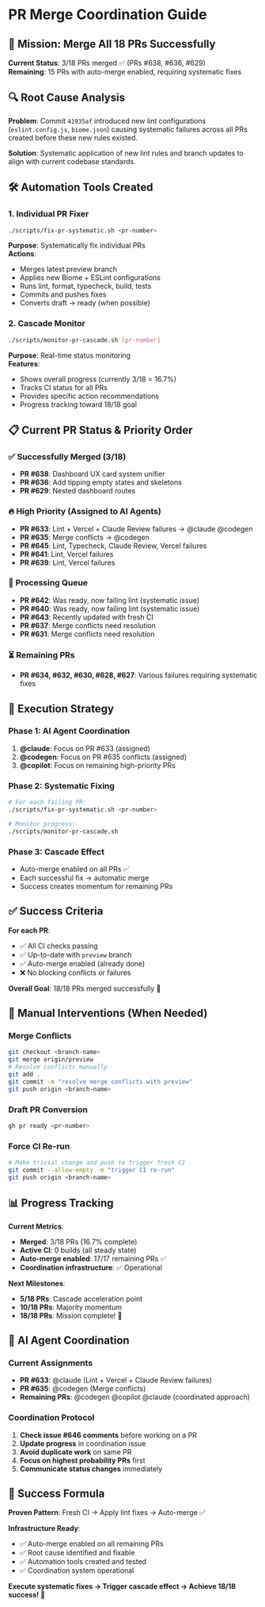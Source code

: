 # PR Merge Coordination Guide

## 🎯 Mission: Merge All 18 PRs Successfully

**Current Status**: 3/18 PRs merged ✅ (PRs #638, #636, #629)  
**Remaining**: 15 PRs with auto-merge enabled, requiring systematic fixes

## 🔍 Root Cause Analysis

**Problem**: Commit `41935af` introduced new lint configurations (`eslint.config.js`, `biome.json`) causing systematic failures across all PRs created before these new rules existed.

**Solution**: Systematic application of new lint rules and branch updates to align with current codebase standards.

## 🛠️ Automation Tools Created

### 1. Individual PR Fixer
```bash
./scripts/fix-pr-systematic.sh <pr-number>
```
**Purpose**: Systematically fix individual PRs  
**Actions**:
- Merges latest preview branch
- Applies new Biome + ESLint configurations
- Runs lint, format, typecheck, build, tests
- Commits and pushes fixes
- Converts draft → ready (when possible)

### 2. Cascade Monitor
```bash
./scripts/monitor-pr-cascade.sh [pr-number]
```
**Purpose**: Real-time status monitoring  
**Features**:
- Shows overall progress (currently 3/18 = 16.7%)
- Tracks CI status for all PRs
- Provides specific action recommendations
- Progress tracking toward 18/18 goal

## 📋 Current PR Status & Priority Order

### ✅ Successfully Merged (3/18)
- **PR #638**: Dashboard UX card system unifier
- **PR #636**: Add tipping empty states and skeletons  
- **PR #629**: Nested dashboard routes

### 🔥 High Priority (Assigned to AI Agents)
- **PR #633**: Lint + Vercel + Claude Review failures → @claude @codegen
- **PR #635**: Merge conflicts → @codegen
- **PR #645**: Lint, Typecheck, Claude Review, Vercel failures
- **PR #641**: Lint, Vercel failures  
- **PR #639**: Lint, Vercel failures

### 🔄 Processing Queue
- **PR #642**: Was ready, now failing lint (systematic issue)
- **PR #640**: Was ready, now failing lint (systematic issue)
- **PR #643**: Recently updated with fresh CI
- **PR #637**: Merge conflicts need resolution
- **PR #631**: Merge conflicts need resolution

### ⏳ Remaining PRs
- **PR #634, #632, #630, #628, #627**: Various failures requiring systematic fixes

## 🚀 Execution Strategy

### Phase 1: AI Agent Coordination
1. **@claude**: Focus on PR #633 (assigned)
2. **@codegen**: Focus on PR #635 conflicts (assigned)  
3. **@copilot**: Focus on remaining high-priority PRs

### Phase 2: Systematic Fixing
```bash
# For each failing PR:
./scripts/fix-pr-systematic.sh <pr-number>

# Monitor progress:  
./scripts/monitor-pr-cascade.sh
```

### Phase 3: Cascade Effect
- Auto-merge enabled on all PRs ✅
- Each successful fix → automatic merge
- Success creates momentum for remaining PRs

## ✅ Success Criteria

**For each PR**:
- ✅ All CI checks passing
- ✅ Up-to-date with `preview` branch
- ✅ Auto-merge enabled (already done)
- ❌ No blocking conflicts or failures

**Overall Goal**: 18/18 PRs merged successfully 🎯

## 🔧 Manual Interventions (When Needed)

### Merge Conflicts
```bash
git checkout <branch-name>
git merge origin/preview
# Resolve conflicts manually
git add .
git commit -m "resolve merge conflicts with preview"
git push origin <branch-name>
```

### Draft PR Conversion
```bash
gh pr ready <pr-number>
```

### Force CI Re-run
```bash
# Make trivial change and push to trigger fresh CI
git commit --allow-empty -m "trigger CI re-run"
git push origin <branch-name>
```

## 📊 Progress Tracking

**Current Metrics**:
- **Merged**: 3/18 PRs (16.7% complete)
- **Active CI**: 0 builds (all steady state)  
- **Auto-merge enabled**: 17/17 remaining PRs ✅
- **Coordination infrastructure**: ✅ Operational

**Next Milestones**:
- **5/18 PRs**: Cascade acceleration point
- **10/18 PRs**: Majority momentum  
- **18/18 PRs**: Mission complete! 🎉

## 🤖 AI Agent Coordination

### Current Assignments
- **PR #633**: @claude (Lint + Vercel + Claude Review failures)
- **PR #635**: @codegen (Merge conflicts)
- **Remaining PRs**: @codegen @copilot @claude (coordinated approach)

### Coordination Protocol
1. **Check issue #646 comments** before working on a PR
2. **Update progress** in coordination issue  
3. **Avoid duplicate work** on same PR
4. **Focus on highest probability PRs** first
5. **Communicate status changes** immediately

## 🎯 Success Formula

**Proven Pattern**:
Fresh CI → Apply lint fixes → Auto-merge ✅

**Infrastructure Ready**:
- ✅ Auto-merge enabled on all remaining PRs
- ✅ Root cause identified and fixable
- ✅ Automation tools created and tested
- ✅ Coordination system operational

**Execute systematic fixes → Trigger cascade effect → Achieve 18/18 success! 🚀**